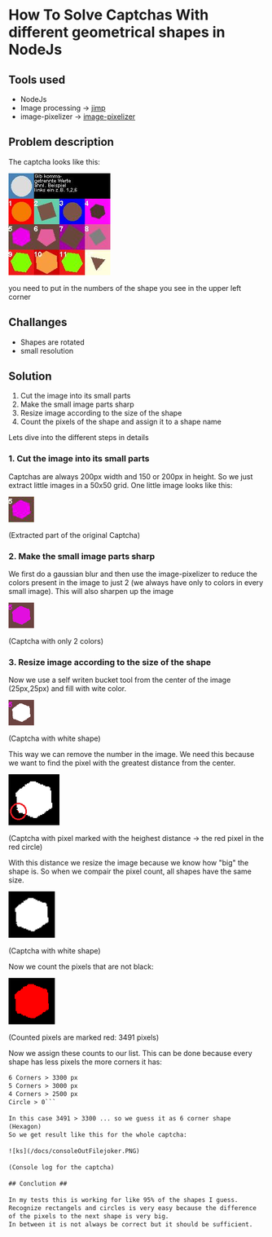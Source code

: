 # How To Solve Captchas With different geometrical shapes in NodeJs #

## Tools used ##
* NodeJs
* Image processing -> [jimp](https://github.com/oliver-moran/jimp)
* image-pixelizer -> [image-pixelizer](https://www.npmjs.com/package/image-pixelizer)

## Problem description ##

The captcha looks like this:

![ks](/docs/filejoker.png)

you need to put in the numbers of the shape you see in the upper left corner

## Challanges ##
* Shapes are rotated
* small resolution

## Solution ##
1. Cut the image into its small parts
2. Make the small image parts sharp
3. Resize image according to the size of the shape
4. Count the pixels of the shape and assign it to a shape name

Lets dive into the different steps in details

### 1. Cut the image into its small parts ###
Captchas are always 200px width and 150 or 200px in height. So we just extract little images in a 50x50 grid. One little image looks like this:

![ks](/docs/out5.png)

(Extracted part of the original Captcha)

### 2. Make the small image parts sharp ###
We first do a gaussian blur and then use the image-pixelizer to reduce the colors present in the image to just 2 (we always have only to colors in every small image).
This will also sharpen up the image

![ks](/docs/out5_1.png)

(Captcha with only 2 colors)

### 3. Resize image according to the size of the shape ###
Now we use a self writen bucket tool from the center of the image (25px,25px) and fill with wite color.

![ks](/docs/out5_2.png)

(Captcha with white shape)


This way we can remove the number in the image. We need this because we want to find the pixel with the greatest distance from the center.

![ks](/docs/out5_3_withDistance.png)

(Captcha with pixel marked with the heighest distance -> the red pixel in the red circle)


With this distance we resize the image because we know how "big" the shape is. So when we compair the pixel count, all shapes have the same size. 

![ks](/docs/out5_4.png)

(Captcha with white shape)


Now we count the pixels that are not black:

![ks](/docs/out5_5.png)

(Counted pixels are marked red: 3491 pixels)

Now we assign these counts to our list. This can be done because every shape has less pixels the more corners it has:

```Circle > 3850 px
6 Corners > 3300 px
5 Corners > 3000 px
4 Corners > 2500 px
Circle > 0```

In this case 3491 > 3300 ... so we guess it as 6 corner shape (Hexagon) 
So we get result like this for the whole captcha:

![ks](/docs/consoleOutFilejoker.PNG)

(Console log for the captcha)

## Conclution ##

In my tests this is working for like 95% of the shapes I guess. Recognize rectangels and circles is very easy because the difference of the pixels to the next shape is very big. 
In between it is not always be correct but it should be sufficient. 